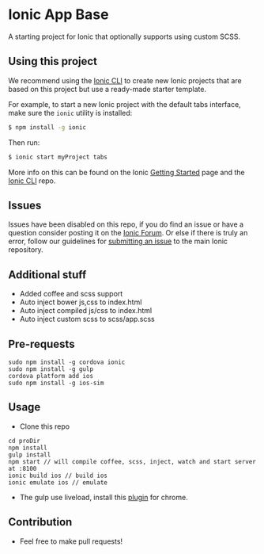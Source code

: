 Ionic App Base
=====================

A starting project for Ionic that optionally supports using custom SCSS.

## Using this project

We recommend using the [Ionic CLI](https://github.com/driftyco/ionic-cli) to create new Ionic projects that are based on this project but use a ready-made starter template.

For example, to start a new Ionic project with the default tabs interface, make sure the `ionic` utility is installed:

```bash
$ npm install -g ionic
```

Then run:

```bash
$ ionic start myProject tabs
```

More info on this can be found on the Ionic [Getting Started](http://ionicframework.com/getting-started) page and the [Ionic CLI](https://github.com/driftyco/ionic-cli) repo.

## Issues
Issues have been disabled on this repo, if you do find an issue or have a question consider posting it on the [Ionic Forum](http://forum.ionicframework.com/).  Or else if there is truly an error, follow our guidelines for [submitting an issue](http://ionicframework.com/submit-issue/) to the main Ionic repository.

## Additional stuff
+ Added coffee and scss support  
+ Auto inject bower js,css to index.html  
+ Auto inject compiled js/css to index.html
+ Auto inject custom scss to scss/app.scss

## Pre-requests
```sudo npm install -g cordova ionic```  
```sudo npm install -g gulp```  
```cordova platform add ios```  
```sudo npm install -g ios-sim```

## Usage
+ Clone this repo  
```
cd proDir
npm install
gulp install
npm start // will compile coffee, scss, inject, watch and start server at :8100
ionic build ios // build ios
ionic emulate ios // emulate
```
+ The gulp use liveload, install this [plugin](https://chrome.google.com/webstore/detail/livereload/jnihajbhpnppcggbcgedagnkighmdlei) for chrome. 

## Contribution
+ Feel free to make pull requests!
